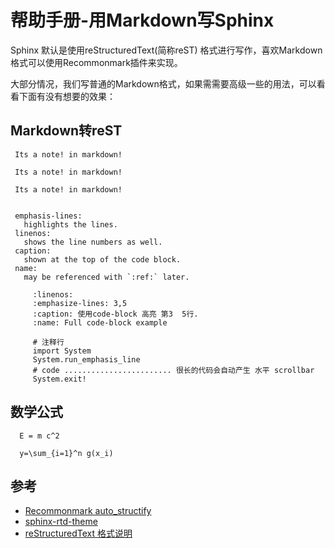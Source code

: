 # 帮助手册-用Markdown写Sphinx

Sphinx 默认是使用reStructuredText(简称reST) 格式进行写作，喜欢Markdown格式可以使用Recommonmark插件来实现。

大部分情况，我们写普通的Markdown格式，如果需需要高级一些的用法，可以看看下面有没有想要的效果：

## Markdown转reST

 ```important::
  Its a note! in markdown!
 ```

 ``` note::
  Its a note! in markdown!
 ```

 ``` warning::
  Its a note! in markdown!
 ```


``` sidebar:: 侧边栏用法

 emphasis-lines:
   highlights the lines.
 linenos:
   shows the line numbers as well.
 caption:
   shown at the top of the code block.
 name:
   may be referenced with `:ref:` later.
```

``` code-block::
     :linenos:
     :emphasize-lines: 3,5
     :caption: 使用code-block 高亮 第3  5行.
     :name: Full code-block example

     # 注释行
     import System
     System.run_emphasis_line
     # code ........................ 很长的代码会自动产生 水平 scrollbar
     System.exit!
```

## 数学公式
``` math::
  E = m c^2

  y=\sum_{i=1}^n g(x_i)
```


## 参考

* [Recommonmark auto_structify ](https://recommonmark.readthedocs.io/en/latest/auto_structify.html)
* [sphinx-rtd-theme](https://sphinx-rtd-theme.readthedocs.io/en/latest/index.html)
* [reStructuredText 格式说明](http://docutils.sourceforge.net/docs/user/rst/quickref.html)

